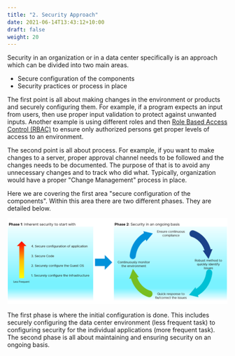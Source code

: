 ```yaml
---
title: "2. Security Approach"
date: 2021-06-14T13:43:12+10:00
draft: false
weight: 20
---
```


Security in an organization or in a data center specifically is an approach which can be divided into two main areas.

- Secure configuration of the components
- Security practices or process in place

The first point is all about making changes in the environment or products and securely configuring them. For example, if a program expects an input from users, then use proper input validation to protect against unwanted inputs. Another example is using different roles and then [Role Based Access Control (RBAC)](https://en.wikipedia.org/wiki/Role-based_access_control) to ensure only authorized persons get proper levels of access to an environment.

The second point is all about process. For example, if you want to make changes to a server, proper approval channel needs to be followed and the changes needs to be documented. The purpose of that is to avoid any unnecessary changes and to track who did what. Typically, organization would have a proper "Change Management" process in place.

Here we are covering the first area "secure configuration of the components". Within this area there are two different phases. They are detailed below.

![security approach phases](1.6.2-fig-1.png)

The first phase is where the initial configuration is done. This includes securely configuring the data center environment (less frequent task) to configuring security for the individual applications (more frequent task). The second phase is all about maintaining and ensuring security on an ongoing basis.